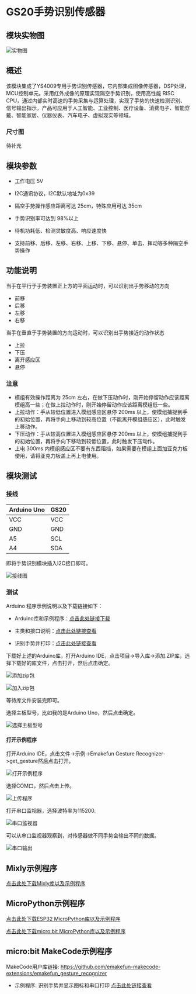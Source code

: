 # GS20手势识别传感器

## 模块实物图

![实物图](picture/gesture_recognizer.png)

## 概述

该模块集成了YS4009专用手势识别传感器，它内部集成图像传感器，DSP处理，MCU控制单元。采用红外成像的原理实现隔空手势识别，使用高性能 RISC CPU，通过内部实时高速的手势采集与运算处理，实现了手势的快速检测识别、信号输出指示，产品可应用于人工智能、工业控制、医疗设备、消费电子、智能穿戴、智能家居、仪器仪表、汽车电子、虚拟现实等领域。

### 尺寸图

待补充

## 模块参数

- 工作电压 5V

- I2C通讯协议，I2C默认地址为0x39

- 隔空手势操作感应距离可达 25cm，特殊应用可达 35cm

- 手势识别率可达到 98%以上

- 待机功耗低、检测灵敏度高、响应速度快

- 支持前移、后移、左移、右移、上移、下移、悬停、单击、挥动等多种隔空手势操作

## 功能说明

当手在平行于手势装置正上方的平面运动时，可以识别出手势移动的方向

- 前移
- 后移
- 左移
- 右移

当手在垂直于手势装置的方向运动时，可以识别出手势接近的动作状态

- 上拉
- 下压
- 离开感应区
- 悬停

### **注意**

- 模组有效操作距离为 25cm 左右，在做下压动作时，刚开始停留动作应该距离模组高一些；在做上拉动作时，刚开始停留动作应该距离模组低一些。
- 上拉动作：手从较低位置进入模组感应区悬停 200ms 以上，使模组捕捉到手的初始位置，再将手向上移动到较高位置（不能离开模组感应区），此时触发上移动作。
- 下压动作：手从较高位置进入模组感应区悬停 200ms 以上，使模组捕捉到手的初始位置，再将手向下移动到较低位置，此时触发下压动作。
- 上电 300ms 内模组感应区不要有东西阻挡，如果需要在模组上面加亚克力板使用，请将亚克力板盖上再上电使用。

## 模块测试

### 接线

| Arduino Uno | GS20 |
| ----------- | ---- |
| VCC         | VCC  |
| GND         | GND  |
| A5          | SCL  |
| A4          | SDA  |

即将手势识别模块插入I2C接口即可。

![接线图](picture\wire_diagram.jpg)

### 测试

Arduino 程序示例说明以及下载链接如下：

- Arduino库和示例程序：[点击此处链接下载](zh-cn/ph2.0_sensors/smart_module/gesture_recognizer/emakefun_gesture_recognizer-latest.zip ':ignore')

- 主类和接口说明：[点击此处链接查看](https://emakefun-arduino-library.github.io/emakefun_gesture_recognizer/classemakefun_1_1_gesture_recognizer.html)

- 识别手势并打印：[点击此处链接查看](https://emakefun-arduino-library.github.io/emakefun_gesture_recognizer/get_gesture_8ino-example.html)

下载好上述的Arduino库，打开Arduino IDE，点击项目->导入库->添加.ZIP库，选择下载好的库文件，点击打开，然后点击确定。

![添加zip包](picture\104.png)

![加入zip包](picture\105.png)

等待库文件安装完即可。

选择主板型号，比如我的是Arduino Uno，然后点击确定。

![选择主板型号](picture\6.png)

#### 打开示例程序

打开Arduino IDE，点击文件->示例->Emakefun Gesture Recognizer->get_gesture然后点击打开。

![打开示例程序](picture\106.png)

选择COM口，然后点击上传。

![上传程序](picture\107.png)

打开串口监视器，选择波特率为115200.

![串口监视器](picture\108.png)

可以从串口监视器观察到，对传感器做不同手势会输出不同的数据。

![串口输出](picture\109.png)

## Mixly示例程序

[点击此处下载Mixly库以及示例程序](zh-cn/ph2.0_sensors/smart_module/gesture_recognizer/gesture_recognizer_8_8_matrix_mixly.zip ':ignore')

## MicroPython示例程序

[点击此处下载ESP32 MicroPython库以及示例程序](zh-cn/ph2.0_sensors/smart_module/gesture_recognizer/gesture_recognizer_esp32_micropython.zip ':ignore')

[点击此处下载micro:bit MicroPython库以及示例程序](zh-cn/ph2.0_sensors/smart_module/gesture_recognizer/gesture_recognizer_microbit_micropython.zip ':ignore')

## micro:bit MakeCode示例程序

MakeCode用户库链接: <https://github.com/emakefun-makecode-extensions/emakefun_gesture_recognizer>

- 示例程序: 识别手势并显示图标和串口打印 [点击此处链接查看](https://makecode.microbit.org/_8wKYfX8z6KJA)
